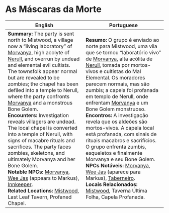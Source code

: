 # As Máscaras da Morte

| English | Portuguese |
|---------|------------|
| **Summary:** The party is sent north to Mistwood, a village now a “living laboratory” of [Morvanya](npc_morvanya.md), high acolyte of [Nerull](npc_nerull.md), and overrun by undead and elemental evil cultists. The townsfolk appear normal but are revealed to be zombies; the chapel has been defiled into a temple to Nerull, where the party confronts [Morvanya](npc_morvanya.md) and a monstrous Bone Golem.<br>**Encounters:** Investigation reveals villagers are undead. The local chapel is converted into a temple of Nerull, with signs of macabre rituals and sacrifices. The party faces zombies, skeletons, and ultimately Morvanya and her Bone Golem.<br>**Notable NPCs:** [Morvanya](npc_morvanya.md), [Wee Jas](npc_wee_jas.md) (appears to Markus), [Innkeeper](npc_innkeeper.md).<br>**Related Locations:** [Mistwood](location_mistwood.md), Last Leaf Tavern, Profaned Chapel. | **Resumo:** O grupo é enviado ao norte para Mistwood, uma vila que se tornou “laboratório vivo” de [Morvanya](npc_morvanya.md), alta acólita de [Nerull](npc_nerull.md), tomada por mortos-vivos e cultistas do Mal Elemental. Os moradores parecem normais, mas são zumbis; a capela foi profanada em templo de Nerull, onde enfrentam [Morvanya](npc_morvanya.md) e um Bone Golem monstruoso.<br>**Encontros:** A investigação revela que os aldeões são mortos-vivos. A capela local está profanada, com sinais de rituais macabros e sacrifícios. O grupo enfrenta zumbis, esqueletos e finalmente Morvanya e seu Bone Golem.<br>**NPCs Notáveis:** [Morvanya](npc_morvanya.md), [Wee Jas](npc_wee_jas.md) (aparece para Markus), [Taberneiro](npc_innkeeper.md).<br>**Locais Relacionados:** [Mistwood](location_mistwood.md), Taverna Última Folha, Capela Profanada. |
